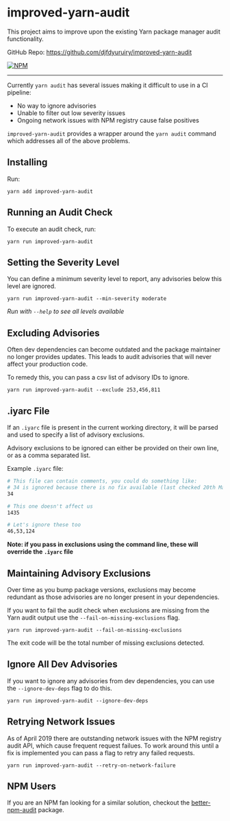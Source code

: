 # improved-yarn-audit

This project aims to improve upon the existing Yarn package manager audit functionality.

GitHub Repo: https://github.com/djfdyuruiry/improved-yarn-audit

[![NPM](https://nodei.co/npm/improved-yarn-audit.png)](https://nodei.co/npm/improved-yarn-audit/)

----

Currently `yarn audit` has several issues making it difficult to use in a CI pipeline:

- No way to ignore advisories
- Unable to filter out low severity issues
- Ongoing network issues with NPM registry cause false positives

`improved-yarn-audit` provides a wrapper around the `yarn audit` command which addresses all of the above problems.

## Installing

Run:

```
yarn add improved-yarn-audit
```

## Running an Audit Check

To execute an audit check, run:

```
yarn run improved-yarn-audit
```

## Setting the Severity Level

You can define a minimum severity level to report, any advisories below this level are ignored.

```
yarn run improved-yarn-audit --min-severity moderate
```

*Run with `--help` to see all levels available*

## Excluding Advisories

Often dev dependencies can become outdated and the package maintainer no longer provides updates. This leads to audit advisories that will never affect your production code.

To remedy this, you can pass a csv list of advisory IDs to ignore.

```
yarn run improved-yarn-audit --exclude 253,456,811
```

## .iyarc File

If an `.iyarc` file is present in the current working directory, it will be parsed and used to specify a list of advisory exclusions.

Advisory exclusions to be ignored can either be provided on their own line, or as a comma separated list.

Example `.iyarc` file:

```bash
# This file can contain comments, you could do something like:
# 34 is ignored because there is no fix available (last checked 20th March 2020)
34

# This one doesn't affect us
1435

# Let's ignore these too
46,53,124
```

**Note: if you pass in exclusions using the command line, these will override the `.iyarc` file**

## Maintaining Advisory Exclusions

Over time as you bump package versions, exclusions may become redundant as those advisories are no longer present in your dependencies.

If you want to fail the audit check when exclusions are missing from the Yarn audit output use the `--fail-on-missing-exclusions` flag.

```
yarn run improved-yarn-audit --fail-on-missing-exclusions
```

The exit code will be  the total number of missing exclusions detected.

## Ignore All Dev Advisories

If you want to ignore any advisories from dev dependencies, you can use the `--ignore-dev-deps` flag to do this.

```
yarn run improved-yarn-audit --ignore-dev-deps
```

## Retrying Network Issues

As of April 2019 there are outstanding network issues with the NPM registry audit API, which cause frequent request failues. To work around this until a fix is implemented you can pass a flag to retry any failed requests.

```
yarn run improved-yarn-audit --retry-on-network-failure
```

## NPM Users

If you are an NPM fan looking for a similar solution, checkout the [better-npm-audit](https://www.npmjs.com/package/better-npm-audit) package.
